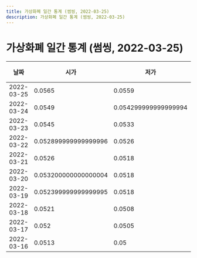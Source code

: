 ```yaml
---
title: 가상화폐 일간 통계 (썸씽, 2022-03-25)
description: 가상화폐 일간 통계 (썸씽, 2022-03-25)
---
```


가상화폐 일간 통계 (썸씽, 2022-03-25)
===

|날짜|시가|저가|고가|종가|비고|
|--|--|--|--|--|--|
|2022-03-25|0.0565|0.0559|0.0595|0.0573|    |
|2022-03-24|0.0549|0.054299999999999994|0.056600000000000004|0.0565|    |
|2022-03-23|0.0545|0.0533|0.0551|0.055|    |
|2022-03-22|0.052899999999999996|0.0526|0.054700000000000006|0.0544|    |
|2022-03-21|0.0526|0.0518|0.0531|0.0531|    |
|2022-03-20|0.053200000000000004|0.0518|0.053399999999999996|0.0526|    |
|2022-03-19|0.052399999999999995|0.0518|0.053200000000000004|0.053200000000000004|    |
|2022-03-18|0.0521|0.0508|0.0526|0.052399999999999995|    |
|2022-03-17|0.052|0.0505|0.054|0.0521|    |
|2022-03-16|0.0513|0.05|0.0517|0.0514|    |
